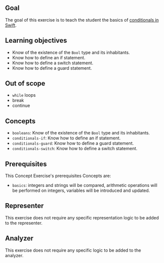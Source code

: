 ## Goal

The goal of this exercise is to teach the student the basics of [conditionals in Swift][conditionals].

## Learning objectives

- Know of the existence of the `Bool` type and its inhabitants.
- Know how to define an if statement.
- Know how to define a switch statement.
- Know how to define a guard statement.

## Out of scope

- `while` loops
- break
- continue

## Concepts

- `booleans`: Know of the existence of the `Bool` type and its inhabitants.
- `conditionals-if`: Know how to define an if statement.
- `conditionals-guard`: Know how to define a guard statement.
- `conditionals-switch`: Know how to define a switch statement.

## Prerequisites

This Concept Exercise's prerequisites Concepts are:

- `basics`: integers and strings will be compared, arithmetic operations will be performed on integers, variables will be introduced and updated.

## Representer

This exercise does not require any specific representation logic to be added to the representer. <!--[representer][representer].-->

## Analyzer

This exercise does not require any specific logic to be added to the analyzer. <!--[analyzer][analyzer].-->

<!--
[analyzer]: https://github.com/exercism/csharp-analyzer
[representer]: https://github.com/exercism/csharp-representer
-->

[conditionals]: https://docs.swift.org/swift-book/LanguageGuide/ControlFlow.html#ID127
